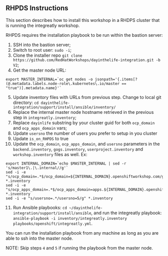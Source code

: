## RHPDS Instructions

This section describes how to install this workshop in a RHDPS cluster that is running the integreatly workshop.

RHPDS requires the installation playbook to be run within the bastion server:

1. SSH into the bastion server;
2. Switch to root user: `sudo -i`;
3. Clone the installer repo `git clone https://github.com/RedHatWorkshops/dayinthelife-integration.git -b V2`;
4. Get the master node URL: 
```
export MASTER_INTERNAL=`oc get nodes -o jsonpath='{.items[?(@.metadata.labels.node-role\.kubernetes\.io/master == "true")].metadata.name}'`
```
5. Update inventory files with URLs from previous step.  Change to local git directory: `cd dayinthelife-integration/support/install/ansible/inventory/`
6. Replace the internal master node hostname retrieved in the previous step in `integreatly.inventory`;
7. Replace `dayinlife` substring by your cluster guid for both `ocp_domain` and `ocp_apps_domain` vars;
8. Update `usersno` the number of users you prefer to setup in you cluster
9. Update `is_on_RHPDS` to true
10. Update the `ocp_domain`, `ocp_apps_domain`, and `usersno` parameters in the `backend.inventory`, `gogs.inventory`, `userproject.inventory` and `workshop.inventory` files as well. Ex: 
```
export INTERNAL_DOMAIN=`echo $MASTER_INTERNAL | sed -r 's/master1\.|\.internal//g'`
sed -i -e "s/ocp_domain=.*$/ocp_domain=${INTERNAL_DOMAIN}.openshiftworkshop.com/g" *.inventory
sed -i -e "s/ocp_apps_domain=.*$/ocp_apps_domain=apps.${INTERNAL_DOMAIN}.openshiftworkshop.com/g" *.inventory
sed -i -e "s/usersno=.*/usersno=5/g" *.inventory
```
11. Run Ansible playbooks: `cd ~/dayinthelife-integration/support/install/ansible`, and run the integreatly playbook: `ansible-playbook -i inventory/integreatly.inventory playbooks/openshift/integreatly.yml`.

You can run the installation playbook from any machine as long as you are able to ssh into the master node.

NOTE: Skip steps `4` and `5` if running the playbook from the master node.

